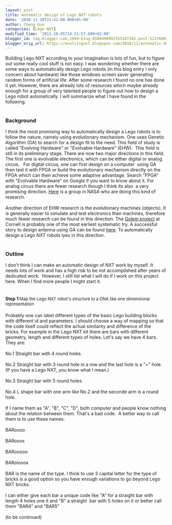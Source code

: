 ```yaml
---
layout: post
title: Automatic design of Lego NXT robots
date: '2010-11-20T22:41:00.000+01:00'
author: Cheng Guo
categories: [Lego NXT]
modified_time: '2011-10-05T14:21:57.000+02:00'
blogger_id: tag:blogger.com,1999:blog-8508490992555187365.post-5237600223772916868
blogger_orig_url: https://evolvingnxt.blogspot.com/2010/11/automatic-design-of-lego-nxt-robots.html
---
```


Building Lego NXT according to your imagination is lots of fun, but to figure out some really cool stuff is not easy. I was wondering whether there are some ways to automatically design Lego robots (in this blog entry I only concern about hardware) like those windows screen saver generating random forms of artificial life. After some research I found no one has done it yet. However, there are already lots of resources which maybe already enough for a group of very talented people to figure out how to design a Lego robot automatically. I will summarize what I have found in the following.<br />
<br />
<h3>








Background</h3>
I think the most promising way to automatically design a Lego robots is to follow the nature, namely using evolutionary mechanism. One uses Genetic Algorithm (GA) to search for a design fit to the need. This field of study is called "Evolving Hardware" or "Evolvable Hardware" (EHW).&nbsp; This field is still in its preliminary stage. There are now two major directions in this field. The first one is evolvable electronics, which can be either digital or analog circus. &nbsp; For digital circus, one can first design on a computer&nbsp; using GA then test it with FPGA or build the evolutionary mechanism directly on the FPGA which can then achieve some adaptive advantage. Search "FPGA" with "Evolvable Hardware" on Google if you want to know about it. For analog circus there are fewer research though I think its also&nbsp; a very promising direction. <a href="http://ti.arc.nasa.gov/projects/esg/research/circuit.htm" target="_blank">Here</a> is a group in NASA who are doing this kind of research.<br />
<br />
Another direction of EHW research is the evolutionary machines (objects). It is generally easier to simulate and test electronics than machines, therefore much fewer research can be found in this direction. The <a href="http://ccsl.mae.cornell.edu/golem" target="_blank">Golem project</a> at Cornell is probably one of the most earliest systematic try. A successful story to design antenna using GA can be found <a href="http://ti.arc.nasa.gov/projects/esg/research/antenna.htm" target="_blank">here</a>. To automatically design a Lego NXT robots lyes in this direction.<br />
<br />
<h3>








Outline</h3>
I don't think I can make an automatic design of NXT work by myself. It needs lots of work and has a high risk to be not&nbsp;accomplished after years of dedicated work.&nbsp;&nbsp;However, I still list what I will do if I work on this project here. When I find more people I might start it.<br />
<br />
<h4>








Step 1&nbsp;<span style="font-size: 13px; font-weight: normal;">Map the Lego NXT robot's structure to a DNA like one dimensional representation</span></h4>
Probably one can label different types of the basic Lego building blocks with different id and&nbsp;parameters. I should choose a way of mapping so that the code itself could reflect the actual similarity and difference of the bricks.&nbsp;For example in the Lego NXT kit there are bars with different geometry, length and different types of holes. Let's say we have 4 bars. They are:<br />
<br />
No.1 Straight bar with 4 round holes.<br />
<br />
No.2 Straight bar with 3 round hole in a row and the last hole is a "+" hole. (If you have a Lego NXT, you know what I mean.)<br />
<br />
No.3 Straight bar with 5 round holes.<br />
<br />
No.4 L shape bar with one arm like No.2 and the seconde arm is a round hole.<br />
<br />
If I name them as "A", "B", "C", "D", both computer and people know nothing about the relation between them. That's a bad code. &nbsp;A better way to call them is to use these names:<br />
<br />
BARoooo<br />
<br />
BARooox<br />
<br />
BARooooo<br />
<br />
BARolooox<br />
<br />
BAR is the name of the type. I think to use 3 capital letter for the type of bricks is a good option so you have enough variations to go beyond Lego NXT bricks.<br />
<br />
I can either give each bar a unique code like "A" for a straight bar with length 4 holes one it and "B" a&nbsp;straight&nbsp;&nbsp;bar with 5 holes on it or better call them "BAR4" and "BAR5"<br />
<br />
(to be continued)